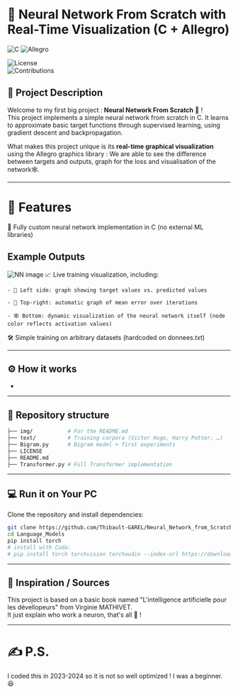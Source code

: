 # 🧠 Neural Network From Scratch with Real-Time Visualization (C + Allegro)

![C](https://img.shields.io/badge/C-99%2C%2011%20(partial)-blue.svg)
![Allegro](https://img.shields.io/badge/Allegro-5.x-red.svg)  

![License](https://img.shields.io/badge/license-MIT-green.svg)  
![Contributions](https://img.shields.io/badge/contributions-welcome-orange.svg)  

## 📝 Project Description  
Welcome to my first big project : **Neural Network From Scratch** 🧠 !  
This project implements a simple neural network from scratch in C. It learns to approximate basic target functions through supervised learning, using gradient descent and backpropagation.  

What makes this project unique is its **real-time graphical visualization** using the Allegro graphics library : We are able to see the difference between targets and outputs, graph for the loss and visualisation of the network🕸️.

---

# 🚀 Features
  🧩 Fully custom neural network implementation in C (no external ML libraries)

## Example Outputs  
  ![NN image](Images/NN_display_in_action.png)
  📈 Live training visualization, including:

    - 🔵 Left side: graph showing target values vs. predicted values

    - 🧮 Top-right: automatic graph of mean error over iterations

    - 🕸️ Bottom: dynamic visualization of the neural network itself (node color reflects activation values)

  🛠️ Simple training on arbitrary datasets (hardcoded on donnees.txt)  

---

## ⚙️ How it works
- 

---

## 📂 Repository structure  
```bash
├── img/           # For the README.md
├── text/          # Training corpora (Victor Hugo, Harry Potter, …)
├── Bigram.py      # Bigram model + first experiments  
├── LICENSE
├── README.md
├── Transformer.py # Full Transformer implementation  
```

---
## 💻 Run it on Your PC  
Clone the repository and install dependencies:  
```bash
git clone https://github.com/Thibault-GAREL/Neural_Network_from_Scratch.git
cd Language_Models
pip install torch
# install with Cuda:
# pip install torch torchvision torchaudio --index-url https://download.pytorch.org/whl/cu118
```

---

## 📖 Inspiration / Sources  
This project is based on a basic book named "L'intelligence artificielle pour les dévellopeurs" from Virginie MATHIVET.  
It just explain who work a neuron, that's all 🤯 !

---

# ✍️ P.S. 
  I coded this in 2023-2024 so it is not so well optimized ! I was a beginner. 😆
